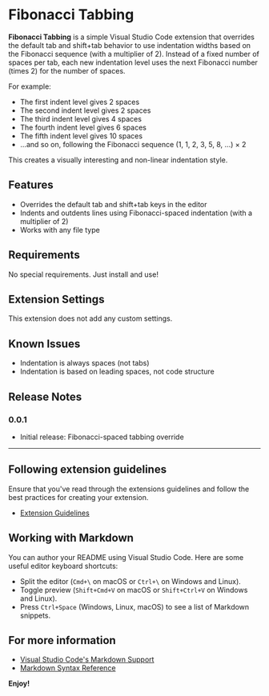 
# Fibonacci Tabbing

**Fibonacci Tabbing** is a simple Visual Studio Code extension that overrides the default tab and shift+tab behavior to use indentation widths based on the Fibonacci sequence (with a multiplier of 2). Instead of a fixed number of spaces per tab, each new indentation level uses the next Fibonacci number (times 2) for the number of spaces.

For example:

- The first indent level gives 2 spaces
- The second indent level gives 2 spaces
- The third indent level gives 4 spaces
- The fourth indent level gives 6 spaces
- The fifth indent level gives 10 spaces
- ...and so on, following the Fibonacci sequence (1, 1, 2, 3, 5, 8, ...) × 2

This creates a visually interesting and non-linear indentation style.


## Features

- Overrides the default tab and shift+tab keys in the editor
- Indents and outdents lines using Fibonacci-spaced indentation (with a multiplier of 2)
- Works with any file type


## Requirements

No special requirements. Just install and use!


## Extension Settings

This extension does not add any custom settings.


## Known Issues

- Indentation is always spaces (not tabs)
- Indentation is based on leading spaces, not code structure


## Release Notes

### 0.0.1
- Initial release: Fibonacci-spaced tabbing override

---

## Following extension guidelines

Ensure that you've read through the extensions guidelines and follow the best practices for creating your extension.

* [Extension Guidelines](https://code.visualstudio.com/api/references/extension-guidelines)

## Working with Markdown

You can author your README using Visual Studio Code. Here are some useful editor keyboard shortcuts:

* Split the editor (`Cmd+\` on macOS or `Ctrl+\` on Windows and Linux).
* Toggle preview (`Shift+Cmd+V` on macOS or `Shift+Ctrl+V` on Windows and Linux).
* Press `Ctrl+Space` (Windows, Linux, macOS) to see a list of Markdown snippets.

## For more information

* [Visual Studio Code's Markdown Support](http://code.visualstudio.com/docs/languages/markdown)
* [Markdown Syntax Reference](https://help.github.com/articles/markdown-basics/)

**Enjoy!**
